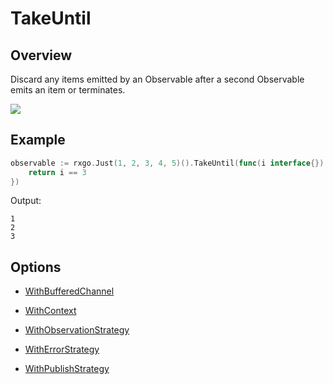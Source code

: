 # TakeUntil

## Overview

Discard any items emitted by an Observable after a second Observable emits an item or terminates.

![](http://reactivex.io/documentation/operators/images/takeUntil.png)

## Example

```go
observable := rxgo.Just(1, 2, 3, 4, 5)().TakeUntil(func(i interface{}) bool {
	return i == 3
})
```

Output:

```
1
2
3
```

## Options

- [WithBufferedChannel](options.md#withbufferedchannel)

- [WithContext](options.md#withcontext)

- [WithObservationStrategy](options.md#withobservationstrategy)

- [WithErrorStrategy](options.md#witherrorstrategy)

- [WithPublishStrategy](options.md#withpublishstrategy)
